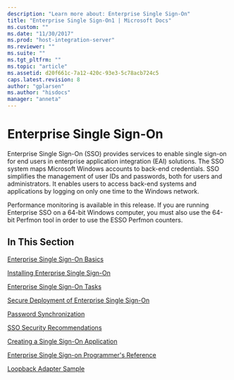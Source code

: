 ```yaml
---
description: "Learn more about: Enterprise Single Sign-On"
title: "Enterprise Single Sign-On1 | Microsoft Docs"
ms.custom: ""
ms.date: "11/30/2017"
ms.prod: "host-integration-server"
ms.reviewer: ""
ms.suite: ""
ms.tgt_pltfrm: ""
ms.topic: "article"
ms.assetid: d20f661c-7a12-420c-93e3-5c78acb724c5
caps.latest.revision: 8
author: "gplarsen"
ms.author: "hisdocs"
manager: "anneta"
---
```

# Enterprise Single Sign-On
Enterprise Single Sign-On (SSO) provides services to enable single sign-on for end users in enterprise application integration (EAI) solutions. The SSO system maps Microsoft Windows accounts to back-end credentials. SSO simplifies the management of user IDs and passwords, both for users and administrators. It enables users to access back-end systems and applications by logging on only one time to the Windows network.  
  
 Performance monitoring is available in this release. If you are running Enterprise SSO on a 64-bit Windows computer, you must also use the 64-bit Perfmon tool in order to use the ESSO Perfmon counters.  
  
## In This Section  
 [Enterprise Single Sign-On Basics](../esso/enterprise-single-sign-on-basics.md)  
  
 [Installing Enterprise Single Sign-On](../esso/installing-enterprise-single-sign-on.md)  
  
 [Enterprise Single Sign-On Tasks](../esso/enterprise-single-sign-on-tasks.md)  
  
 [Secure Deployment of Enterprise Single Sign-On](../esso/secure-deployment-of-enterprise-single-sign-on.md)  
  
 [Password Synchronization](../esso/password-synchronization3.md)  
  
 [SSO Security Recommendations](../esso/sso-security-recommendations.md)  
  
 [Creating a Single Sign-On Application](../esso/creating-a-single-sign-on-application.md)  
  
 [Enterprise Single Sign-on  Programmer's Reference](../esso/enterprise-single-sign-on-programmer-s-reference.md)  
  
 [Loopback Adapter Sample](loopback-adapter-sample.md)
